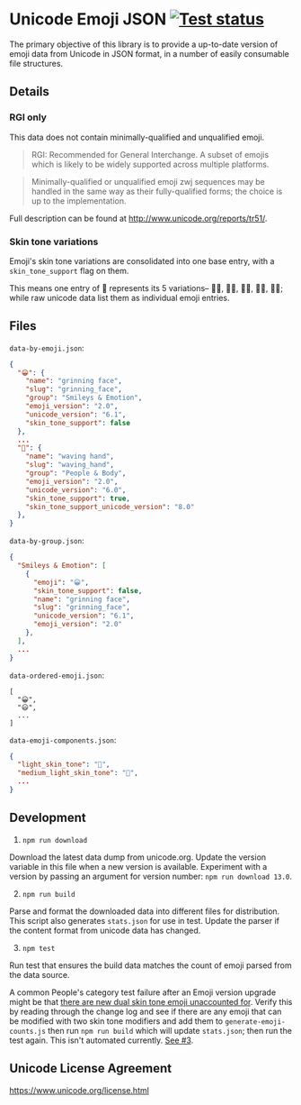 # Unicode Emoji JSON [![Test status](https://github.com/muan/unicode-emoji-json/workflows/Node%20CI/badge.svg)](https://github.com/muan/unicode-emoji-json/actions?query=workflow%3A%22Node+CI%22)

The primary objective of this library is to provide a up-to-date version of emoji data from Unicode in JSON format, in a number of easily consumable file structures.

## Details

### RGI only

This data does not contain minimally-qualified and unqualified emoji.

> RGI: Recommended for General Interchange. A subset of emojis which is likely to be widely supported across multiple platforms.

> Minimally-qualified or unqualified emoji zwj sequences may be handled in the same way as their fully-qualified forms; the choice is up to the implementation.

Full description can be found at http://www.unicode.org/reports/tr51/.

### Skin tone variations

Emoji's skin tone variations are consolidated into one base entry, with a `skin_tone_support` flag on them.

This means one entry of 👋 represents its 5 variations– 👋🏻, 👋🏼, 👋🏽, 👋🏾, 👋🏿; while raw unicode data list them as individual emoji entries.

## Files

`data-by-emoji.json`:

```json
{
  "😀": {
    "name": "grinning face",
    "slug": "grinning_face",
    "group": "Smileys & Emotion",
    "emoji_version": "2.0",
    "unicode_version": "6.1",
    "skin_tone_support": false
  },
  ...
  "👋": {
    "name": "waving hand",
    "slug": "waving_hand",
    "group": "People & Body",
    "emoji_version": "2.0",
    "unicode_version": "6.0",
    "skin_tone_support": true,
    "skin_tone_support_unicode_version": "8.0"
  },
}
```

`data-by-group.json`:

```json
{
  "Smileys & Emotion": [
    {
      "emoji": "😀",
      "skin_tone_support": false,
      "name": "grinning face",
      "slug": "grinning_face",
      "unicode_version": "6.1",
      "emoji_version": "2.0"
    },
  ],
  ...
}
```

`data-ordered-emoji.json`:

```
[
  "😀",
  "😃",
  ...
]
```

`data-emoji-components.json`:

```json
{
  "light_skin_tone": "🏻",
  "medium_light_skin_tone": "🏼",
  ...
}
```

## Development

1. `npm run download`

  Download the latest data dump from unicode.org. Update the version variable in this file when a new version is available. Experiment with a version by passing an argument for version number: `npm run download 13.0`.

2. `npm run build`

  Parse and format the downloaded data into different files for distribution. This script also generates `stats.json` for use in test. Update the parser if the content format from unicode data has changed.

3. `npm test`

  Run test that ensures the build data matches the count of emoji parsed from the data source.

  A common People's category test failure after an Emoji version upgrade might be that [there are new dual skin tone emoji unaccounted for](https://github.com/muan/unicode-emoji-json/blob/fc40d2e86da1c0ba8a672176f85e4363cd0dadd9/script/generate-emoji-counts.js#L11). Verify this by reading through the change log and see if there are any emoji that can be modified with two skin tone modifiers and add them to `generate-emoji-counts.js` then run `npm run build` which will update `stats.json`; then run the test again. This isn't automated currently. [See #3](https://github.com/muan/unicode-emoji-json/issues/3).

## Unicode License Agreement

https://www.unicode.org/license.html
